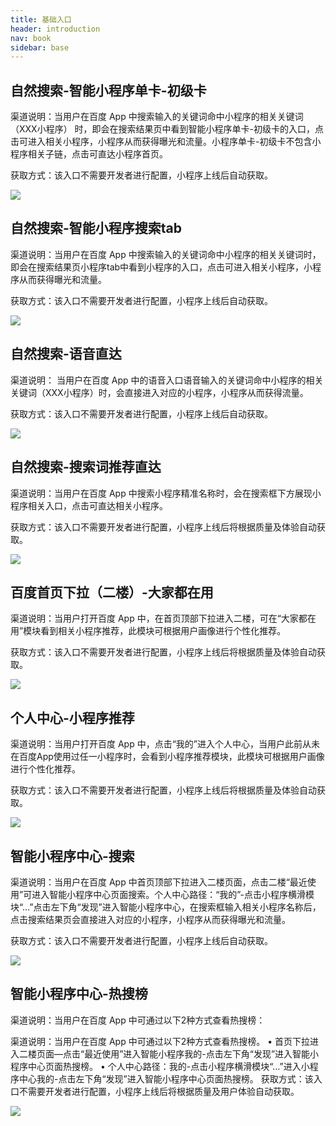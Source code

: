 ```yaml
---
title: 基础入口
header: introduction
nav: book
sidebar: base
---
```



## 自然搜索-智能小程序单卡-初级卡

渠道说明：当用户在百度 App 中搜索输入的关键词命中小程序的相关关键词（XXX小程序） 时，即会在搜索结果页中看到智能小程序单卡-初级卡的入口，点击可进入相关小程序，小程序从而获得曝光和流量。小程序单卡-初级卡不包含小程序相关子链，点击可直达小程序首页。

获取方式：该入口不需要开发者进行配置，小程序上线后自动获取。


<div class="m-doc-custom-examples">
    <div class="m-doc-custom-examples-correct">
        <img src="../../img/introduction/base/1.png">
    </div>
    <div class="m-doc-custom-examples-correct">
        <img src=" ">
    </div>
    <div class="m-doc-custom-examples-correct">
        <img src=" ">
    </div>     
</div>

## 自然搜索-智能小程序搜索tab

渠道说明：当用户在百度 App 中搜索输入的关键词命中小程序的相关关键词时，即会在搜索结果页小程序tab中看到小程序的入口，点击可进入相关小程序，小程序从而获得曝光和流量。

获取方式：该入口不需要开发者进行配置，小程序上线后自动获取。

<div class="m-doc-custom-examples">
    <div class="m-doc-custom-examples-correct">
        <img src="../../img/introduction/base/2.png">
    </div>
    <div class="m-doc-custom-examples-correct">
        <img src=" ">
    </div>
    <div class="m-doc-custom-examples-correct">
        <img src=" ">
    </div>     
</div>

## 自然搜索-语音直达

渠道说明： 当用户在百度 App 中的语音入口语音输入的关键词命中小程序的相关关键词（XXX小程序）时，会直接进入对应的小程序，小程序从而获得流量。

获取方式：该入口不需要开发者进行配置，小程序上线后自动获取。


<div class="m-doc-custom-examples">
    <div class="m-doc-custom-examples-correct">
        <img src="../../img/introduction/base/3.png">
    </div>
    <div class="m-doc-custom-examples-correct">
        <img src=" ">
    </div>
    <div class="m-doc-custom-examples-correct">
        <img src=" ">
    </div>     
</div>

## 自然搜索-搜索词推荐直达

渠道说明：当用户在百度 App 中搜索小程序精准名称时，会在搜索框下方展现小程序相关入口，点击可直达相关小程序。

获取方式：该入口不需要开发者进行配置，小程序上线后将根据质量及体验自动获取。



<div class="m-doc-custom-examples">
    <div class="m-doc-custom-examples-correct">
        <img src="../../img/introduction/base/4.png">
    </div>
    <div class="m-doc-custom-examples-correct">
        <img src=" ">
    </div>
    <div class="m-doc-custom-examples-correct">
        <img src=" ">
    </div>     
</div>

## 百度首页下拉（二楼）-大家都在用

渠道说明：当用户打开百度 App 中，在首页顶部下拉进入二楼，可在“大家都在用”模块看到相关小程序推荐，此模块可根据用户画像进行个性化推荐。

获取方式：该入口不需要开发者进行配置，小程序上线后将根据质量及体验自动获取。




<div class="m-doc-custom-examples">
    <div class="m-doc-custom-examples-correct">
        <img src="../../img/introduction/base/5.png">
    </div>
    <div class="m-doc-custom-examples-correct">
        <img src=" ">
    </div>
    <div class="m-doc-custom-examples-correct">
        <img src=" ">
    </div>     
</div>

## 个人中心-小程序推荐

渠道说明：当用户打开百度 App 中，点击“我的”进入个人中心，当用户此前从未在百度App使用过任一小程序时，会看到小程序推荐模块，此模块可根据用户画像进行个性化推荐。

获取方式：该入口不需要开发者进行配置，小程序上线后将根据质量及体验自动获取。


<div class="m-doc-custom-examples">
    <div class="m-doc-custom-examples-correct">
        <img src="../../img/introduction/base/6.png">
    </div>
    <div class="m-doc-custom-examples-correct">
        <img src=" ">
    </div>
    <div class="m-doc-custom-examples-correct">
        <img src=" ">
    </div>     
</div>
 

## 智能小程序中心-搜索

渠道说明：当用户在百度 App 中首页顶部下拉进入二楼页面，点击二楼“最近使用”可进入智能小程序中心页面搜索。个人中心路径：“我的”-点击小程序横滑模块“…”点击左下角“发现”进入智能小程序中心，在搜索框输入相关小程序名称后，点击搜索结果页会直接进入对应的小程序，小程序从而获得曝光和流量。

获取方式：该入口不需要开发者进行配置，小程序上线后自动获取。



<div class="m-doc-custom-examples">
    <div class="m-doc-custom-examples-correct">
        <img src="../../img/introduction/base/7.png">
    </div>
    <div class="m-doc-custom-examples-correct">
        <img src=" ">
    </div>
    <div class="m-doc-custom-examples-correct">
        <img src=" ">
    </div>     
</div>

## 智能小程序中心-热搜榜

渠道说明：当用户在百度 App 中可通过以下2种方式查看热搜榜：

渠道说明：当用户在百度 App 中可通过以下2种方式查看热搜榜。
• 首页下拉进入二楼页面—点击“最近使用”进入智能小程序我的-点击左下角“发现”进入智能小程序中心页面热搜榜。
• 个人中心路径：我的-点击小程序横滑模块“…”进入小程序中心我的-点击左下角“发现”进入智能小程序中心页面热搜榜。
获取方式：该入口不需要开发者进行配置，小程序上线后将根据质量及用户体验自动获取。


<div class="m-doc-custom-examples">
    <div class="m-doc-custom-examples-correct">
        <img src="../../img/introduction/base/8.png">
    </div>
    <div class="m-doc-custom-examples-correct">
        <img src=" ">
    </div>
    <div class="m-doc-custom-examples-correct">
        <img src=" ">
    </div>     
</div>
